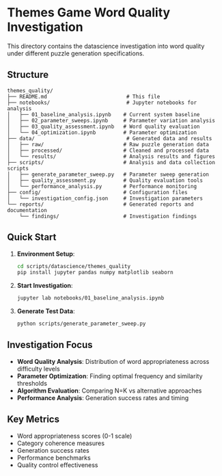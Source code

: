 # Themes Game Word Quality Investigation

This directory contains the datascience investigation into word quality under different puzzle generation specifications.

## Structure

```
themes_quality/
├── README.md                          # This file
├── notebooks/                         # Jupyter notebooks for analysis
│   ├── 01_baseline_analysis.ipynb    # Current system baseline
│   ├── 02_parameter_sweeps.ipynb     # Parameter variation analysis
│   ├── 03_quality_assessment.ipynb   # Word quality evaluation
│   └── 04_optimization.ipynb         # Parameter optimization
├── data/                              # Generated data and results
│   ├── raw/                          # Raw puzzle generation data
│   ├── processed/                    # Cleaned and processed data
│   └── results/                      # Analysis results and figures
├── scripts/                          # Analysis and data collection scripts
│   ├── generate_parameter_sweep.py   # Parameter sweep generation
│   ├── quality_assessment.py         # Quality evaluation tools
│   └── performance_analysis.py       # Performance monitoring
├── config/                           # Configuration files
│   └── investigation_config.json     # Investigation parameters
└── reports/                          # Generated reports and documentation
    └── findings/                     # Investigation findings
```

## Quick Start

1. **Environment Setup**:
   ```bash
   cd scripts/datascience/themes_quality
   pip install jupyter pandas numpy matplotlib seaborn
   ```

2. **Start Investigation**:
   ```bash
   jupyter lab notebooks/01_baseline_analysis.ipynb
   ```

3. **Generate Test Data**:
   ```bash
   python scripts/generate_parameter_sweep.py
   ```

## Investigation Focus

- **Word Quality Analysis**: Distribution of word appropriateness across difficulty levels
- **Parameter Optimization**: Finding optimal frequency and similarity thresholds  
- **Algorithm Evaluation**: Comparing N=K vs alternative approaches
- **Performance Analysis**: Generation success rates and timing

## Key Metrics

- Word appropriateness scores (0-1 scale)
- Category coherence measures
- Generation success rates
- Performance benchmarks
- Quality control effectiveness